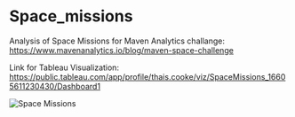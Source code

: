 # Space_missions
Analysis of Space Missions for Maven Analytics challange: https://www.mavenanalytics.io/blog/maven-space-challenge

Link for Tableau Visualization: https://public.tableau.com/app/profile/thais.cooke/viz/SpaceMissions_16605611230430/Dashboard1


![Space Missions](Dashboard1.png)
